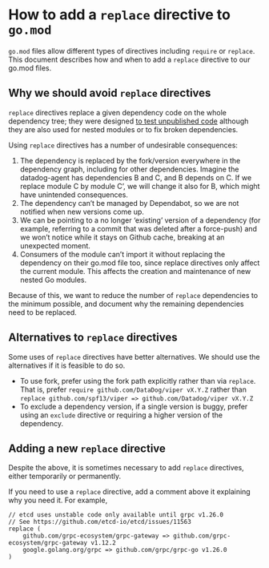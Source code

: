 # How to add a `replace` directive to `go.mod`

`go.mod` files allow different types of directives including `require` or `replace`.
This document describes how and when to add a `replace` directive to our go.mod files.

## Why we should avoid `replace` directives

`replace` directives replace a given dependency code on the whole dependency tree; they were designed [to test unpublished code](https://golang.org/doc/modules/managing-dependencies#unpublished) although they are also used for nested modules or to fix broken dependencies. 

Using `replace` directives has a number of undesirable consequences:
1. The dependency is replaced by the fork/version everywhere in the dependency graph, including for other dependencies. Imagine the datadog-agent has dependencies B and C, and B depends on C. If we replace module C by module C’, we will change it also for B, which might have unintended consequences.
2. The dependency can’t be managed by Dependabot, so we are not notified when new versions come up.
3. We can be pointing to a no longer ‘existing’ version of a dependency (for example, referring to a commit that was deleted after a force-push) and we won’t notice while it stays on Github cache, breaking at an unexpected moment.
4. Consumers of the module can’t import it without replacing the dependency on their go.mod file too, since replace directives only affect the current module. This affects the creation and maintenance of new nested Go modules.

Because of this, we want to reduce the number of `replace` dependencies to the minimum possible, and document why the remaining dependencies need to be replaced.

## Alternatives to `replace` directives

Some uses of `replace` directives have better alternatives. We should use the alternatives if it is feasible to do so.

- To use fork, prefer using the fork path explicitly rather than via `replace`. That is, prefer `require github.com/DataDog/viper vX.Y.Z` rather than `replace github.com/spf13/viper => github.com/Datadog/viper vX.Y.Z`
- To exclude a dependency version, if a single version is buggy, prefer using an `exclude` directive or requiring a higher version of the dependency.

## Adding a new `replace` directive

Despite the above, it is sometimes necessary to add `replace` directives, either temporarily or permanently.

If you need to use a `replace` directive, add a comment above it explaining why you need it.
For example,

```
// etcd uses unstable code only available until grpc v1.26.0
// See https://github.com/etcd-io/etcd/issues/11563
replace (
	github.com/grpc-ecosystem/grpc-gateway => github.com/grpc-ecosystem/grpc-gateway v1.12.2
	google.golang.org/grpc => github.com/grpc/grpc-go v1.26.0
)
```
